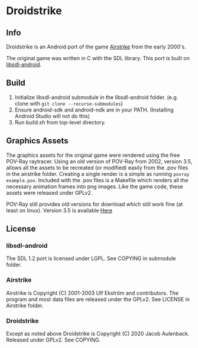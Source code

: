 # Droidstrike

## Info

Droidstrike is an Android port of the game [Airstrike](https://www.icculus.org/airstrike/) from the early 2000's. 

The original game was written in C with the SDL library. This port is built on [libsdl-android](https://libsdl-android.sourceforge.io/).


## Build

1. Initialize libsdl-android submodule in the libsdl-android folder. (e.g. clone with `git clone --recurse-submodules`)
2. Ensure android-sdk and android-ndk are in your PATH. (Installing Android Studio will not do this)
3. Run build.sh from top-level directory.

## Graphics Assets

The graphics assets for the original game were rendered using the free POV-Ray raytracer. Using an old version of POV-Ray from 2002, version 3.5, allows all the assets to be recreated (or modified) easily from the .pov files in the airstrike folder. Creating a single render is a simple as running `povray example.pov`. Included with the .pov files is a Makefile which renders all the necessary animation frames into png images. Like the game code, these assets were released under GPLv2.

POV-Ray still provides old versions for download which still work fine (at least on linux). Version 3.5 is available [Here](http://www.povray.org/ftp/pub/povray/Old-Versions/Official-3.5/http://www.povray.org/ftp/pub/povray/Old-Versions/Official-3.5/)

## License

### libsdl-android

The SDL 1.2 port is licensed under LGPL. See COPYING in submodule folder.

### Airstrike

Airstrike is Copyright (C) 2001-2003 Ulf Ekström and contributors.
The program and most data files are released under the GPLv2. See LICENSE in Airstrike folder.

### Droidstrike

Except as noted above Droidstrike is Copyright (C) 2020 Jacob Aulenback. Released under GPLv2. See COPYING.
